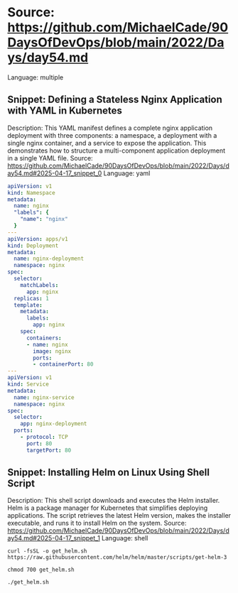 # Source: https://github.com/MichaelCade/90DaysOfDevOps/blob/main/2022/Days/day54.md
Language: multiple

## Snippet: Defining a Stateless Nginx Application with YAML in Kubernetes
Description: This YAML manifest defines a complete nginx application deployment with three components: a namespace, a deployment with a single nginx container, and a service to expose the application. This demonstrates how to structure a multi-component application deployment in a single YAML file.
Source: https://github.com/MichaelCade/90DaysOfDevOps/blob/main/2022/Days/day54.md#2025-04-17_snippet_0
Language: yaml

```yaml
apiVersion: v1
kind: Namespace
metadata:
  name: nginx
  "labels": {
    "name": "nginx"
  }
---
apiVersion: apps/v1
kind: Deployment
metadata:
  name: nginx-deployment
  namespace: nginx
spec:
  selector:
    matchLabels:
      app: nginx
  replicas: 1
  template:
    metadata:
      labels:
        app: nginx
    spec:
      containers:
      - name: nginx
        image: nginx
        ports:
        - containerPort: 80
---
apiVersion: v1
kind: Service
metadata:
  name: nginx-service
  namespace: nginx
spec:
  selector:
    app: nginx-deployment
  ports:
    - protocol: TCP
      port: 80
      targetPort: 80
```

## Snippet: Installing Helm on Linux Using Shell Script
Description: This shell script downloads and executes the Helm installer. Helm is a package manager for Kubernetes that simplifies deploying applications. The script retrieves the latest Helm version, makes the installer executable, and runs it to install Helm on the system.
Source: https://github.com/MichaelCade/90DaysOfDevOps/blob/main/2022/Days/day54.md#2025-04-17_snippet_1
Language: shell

```shell
curl -fsSL -o get_helm.sh https://raw.githubusercontent.com/helm/helm/master/scripts/get-helm-3

chmod 700 get_helm.sh

./get_helm.sh
```
